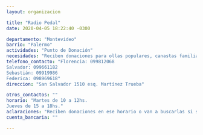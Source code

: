 ```yaml
---
layout: organizacion

title: "Radio Pedal"
date: 2020-04-05 18:22:40 -0300

departamento: "Montevideo"
barrio: "Palermo"
actividades: "Punto de Donación"
necesidades: "Reciben donaciones para ollas populares, canastas familiares, ropa, y lo que se crea pertinente"
telefono_contacto: "Florencia: 099812068
Salvador: 099661182
Sebastián: 09919986
Federica: 098969618"
direccion: "San Salvador 1510 esq. Martínez Trueba"

otros_contactos: ""
horario: "Martes de 10 a 12hs.
Jueves de 15 a 18hs."
aclaraciones: "Reciben donaciones en ese horario o van a buscarlas si se contacta telefónicamente."
cuenta_bancaria: ""

---
```

